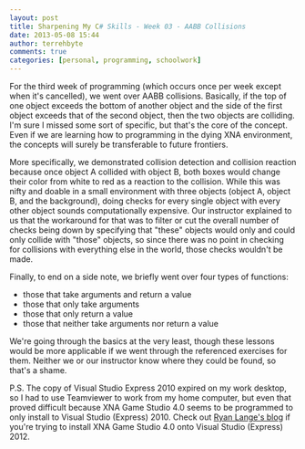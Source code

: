 ```yaml
---
layout: post
title: Sharpening My C# Skills - Week 03 - AABB Collisions
date: 2013-05-08 15:44
author: terrehbyte
comments: true
categories: [personal, programming, schoolwork]
---
```

For the third week of programming (which occurs once per week except when it's cancelled), we went over AABB collisions. Basically, if the top of one object exceeds the bottom of another object and the side of the first object exceeds that of the second object, then the two objects are colliding. I'm sure I missed some sort of specific, but that's the core of the concept. Even if we are learning how to programming in the dying XNA environment, the concepts will surely be transferable to future frontiers.  

More specifically, we demonstrated collision detection and collision reaction because once object A collided with object B, both boxes would change their color from white to red as a reaction to the collision. While this was nifty and doable in a small environment with three objects (object A, object B, and the background), doing checks for every single object with every other object sounds computationally expensive. Our instructor explained to us that the workaround for that was to filter or cut the overall number of checks being down by specifying that "these" objects would only and could only collide with "those" objects, so since there was no point in checking for collisions with everything else in the world, those checks wouldn't be made.  

Finally, to end on a side note, we briefly went over four types of functions:  

* those that take arguments and return a value  
* those that only take arguments  
* those that only return a value  
* those that neither take arguments nor return a value  

We're going through the basics at the very least, though these lessons would be more applicable if we went through the referenced exercises for them. Neither we or our instructor know where they could be found, so that's a shame.  

P.S. The copy of Visual Studio Express 2010 expired on my work desktop, so I had to use Teamviewer to work from my home computer, but even that proved difficult because XNA Game Studio 4.0 seems to be programmed to only install to Visual Studio (Express) 2010. Check out [Ryan Lange's blog](http://ryan-lange.com/) if you're trying to install XNA Game Studio 4.0 onto Visual Studio (Express) 2012.  